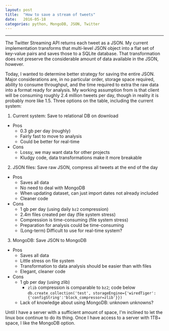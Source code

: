 ```yaml
---
layout: post
title:  "How to save a stream of tweets"
date:   2016-05-18
categories: python, MongoDB, JSON, Twitter
---
```


---

The Twitter Streaming API returns each tweet as a JSON. My current implementation transforms that multi-level JSON object into a flat set of key-value pairs and saves those to a SQLite database. That transformation does not preserve the considerable amount of data available in the JSON, however.

Today, I wanted to determine better strategy for saving the entire JSON. Major considerations are, in no particular order, storage space required, ability to consume throughput, and the time required to extra the raw data into a format ready for analysis. My working assumption from is that client will be consuming roughly 2.4 million tweets per day, though in reality it is probably more like 1.5. Three options on the table, including the current system:

1. Current system: Save to relational DB on download
  - Pros
    - 0.3 gb per day (roughly)
    - Fairly fast to move to analysis
    - Could be better for real-time
  - Cons
    - Lossy, we may want data for other projects
    - Kludgy code, data transformations make it more breakable
2. JSON files: Save raw JSON, compress all tweets at the end of the day
  - Pros
    - Saves all data
    - No need to deal with MongoDB
    - When updating dataset, can just import dates not already included
    - Cleaner code
  - Cons
    - 1 gb per day (using daily `bz2` compression)
    - 2.4m files created per day (file system stress)
    - Compression is time-consuming (file system stress)
    - Preparation for analysis could be time-consuming
    - (Long-term) Difficult to use for real-time system?
3. MongoDB: Save JSON to MongoDB
  - Pros
    - Saves all data
    - Little stress on file system
    - Transformation to data analysis should be easier than with files
    - Elegant, cleaner code
  - Cons
    - 1 gb per day (using zlib)
      - `zlib` compression is comparable to `bz2`; code below
      `db.create_collection('test', storageEngine={'wiredTiger':{'configString':'block_compressor=zlib'}})
      `
    - Lack of knowledge about using MongoDB: unknown unknowns?

Until I have a server with a sufficient amount of space, I'm inclined to let the linux box continue to do its thing. Once I have access to a server with 1TB+ space, I like the MongoDB option.
